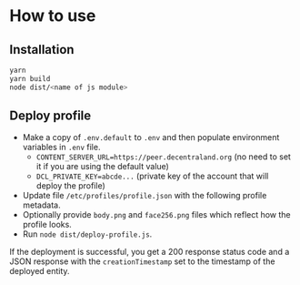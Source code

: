 # How to use

## Installation
```bash
yarn
yarn build
node dist/<name of js module>
```

## Deploy profile
* Make a copy of `.env.default` to `.env` and then populate environment variables in `.env` file.
  * `CONTENT_SERVER_URL=https://peer.decentraland.org` (no need to set it if you are using the default value)
  * `DCL_PRIVATE_KEY=abcde...` (private key of the account that will deploy the profile)
* Update file `/etc/profiles/profile.json` with the following profile metadata.
* Optionally provide `body.png` and `face256.png` files which reflect how the profile looks.
* Run `node dist/deploy-profile.js`.

If the deployment is successful, you get a 200 response status code and a JSON response with the `creationTimestamp` set to the timestamp of the deployed 
  entity.
